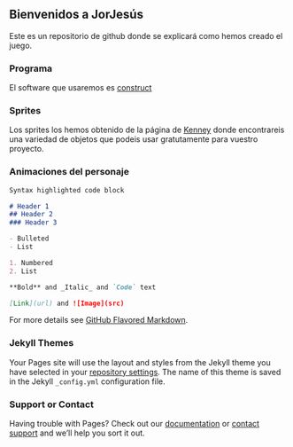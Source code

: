 ## Bienvenidos a JorJesús
Este es un repositorio de github donde se explicará como hemos creado el juego.
### Programa
El software que usaremos es [construct](https://www.scirra.com/)

### Sprites

Los sprites los hemos obtenido de la página de [Kenney](https://www.kenney.nl/) donde encontrareis una variedad de objetos que podeis usar gratutamente para vuestro proyecto.

### Animaciones del personaje


```markdown
Syntax highlighted code block

# Header 1
## Header 2
### Header 3

- Bulleted
- List

1. Numbered
2. List

**Bold** and _Italic_ and `Code` text

[Link](url) and ![Image](src)
```

For more details see [GitHub Flavored Markdown](https://guides.github.com/features/mastering-markdown/).

### Jekyll Themes

Your Pages site will use the layout and styles from the Jekyll theme you have selected in your [repository settings](https://github.com/Canalinco/Jorjesus/settings). The name of this theme is saved in the Jekyll `_config.yml` configuration file.

### Support or Contact

Having trouble with Pages? Check out our [documentation](https://help.github.com/categories/github-pages-basics/) or [contact support](https://github.com/contact) and we’ll help you sort it out.
